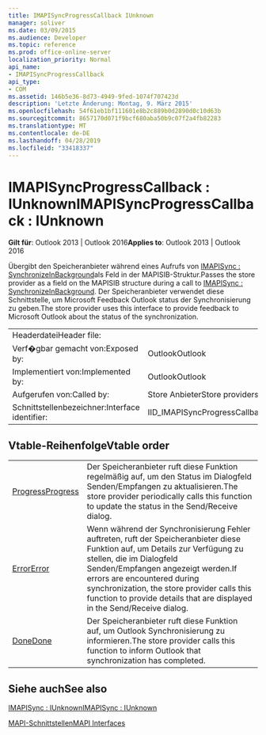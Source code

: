 ```yaml
---
title: IMAPISyncProgressCallback IUnknown
manager: soliver
ms.date: 03/09/2015
ms.audience: Developer
ms.topic: reference
ms.prod: office-online-server
localization_priority: Normal
api_name:
- IMAPISyncProgressCallback
api_type:
- COM
ms.assetid: 146b5e36-8d73-4949-9fed-1074f707423d
description: 'Letzte Änderung: Montag, 9. März 2015'
ms.openlocfilehash: 54f61eb1bf111601e8b2c889b0d2890d0c10d63b
ms.sourcegitcommit: 8657170d071f9bcf680aba50b9c07f2a4fb82283
ms.translationtype: MT
ms.contentlocale: de-DE
ms.lasthandoff: 04/28/2019
ms.locfileid: "33418337"
---
```

# <a name="imapisyncprogresscallback--iunknown"></a><span data-ttu-id="8bcf5-103">IMAPISyncProgressCallback : IUnknown</span><span class="sxs-lookup"><span data-stu-id="8bcf5-103">IMAPISyncProgressCallback : IUnknown</span></span>

  
  
<span data-ttu-id="8bcf5-104">**Gilt für**: Outlook 2013 | Outlook 2016</span><span class="sxs-lookup"><span data-stu-id="8bcf5-104">**Applies to**: Outlook 2013 | Outlook 2016</span></span> 
  
<span data-ttu-id="8bcf5-105">Übergibt den Speicheranbieter während eines Aufrufs von [IMAPISync : SynchronizeInBackground](imapisyncsynchronizeinbackground.md)als Feld in der MAPISIB-Struktur.</span><span class="sxs-lookup"><span data-stu-id="8bcf5-105">Passes the store provider as a field on the MAPISIB structure during a call to [IMAPISync : SynchronizeInBackground](imapisyncsynchronizeinbackground.md).</span></span> <span data-ttu-id="8bcf5-106">Der Speicheranbieter verwendet diese Schnittstelle, um Microsoft Feedback Outlook status der Synchronisierung zu geben.</span><span class="sxs-lookup"><span data-stu-id="8bcf5-106">The store provider uses this interface to provide feedback to Microsoft Outlook about the status of the synchronization.</span></span>
  
|||
|:-----|:-----|
|<span data-ttu-id="8bcf5-107">Headerdatei</span><span class="sxs-lookup"><span data-stu-id="8bcf5-107">Header file:</span></span>  <br/> ||
|<span data-ttu-id="8bcf5-108">Verf�gbar gemacht von:</span><span class="sxs-lookup"><span data-stu-id="8bcf5-108">Exposed by:</span></span>  <br/> |<span data-ttu-id="8bcf5-109">Outlook</span><span class="sxs-lookup"><span data-stu-id="8bcf5-109">Outlook</span></span>  <br/> |
|<span data-ttu-id="8bcf5-110">Implementiert von:</span><span class="sxs-lookup"><span data-stu-id="8bcf5-110">Implemented by:</span></span>  <br/> |<span data-ttu-id="8bcf5-111">Outlook</span><span class="sxs-lookup"><span data-stu-id="8bcf5-111">Outlook</span></span>  <br/> |
|<span data-ttu-id="8bcf5-112">Aufgerufen von:</span><span class="sxs-lookup"><span data-stu-id="8bcf5-112">Called by:</span></span>  <br/> |<span data-ttu-id="8bcf5-113">Store Anbieter</span><span class="sxs-lookup"><span data-stu-id="8bcf5-113">Store providers</span></span>  <br/> |
|<span data-ttu-id="8bcf5-114">Schnittstellenbezeichner:</span><span class="sxs-lookup"><span data-stu-id="8bcf5-114">Interface identifier:</span></span>  <br/> |<span data-ttu-id="8bcf5-115">IID_IMAPISyncProgressCallback</span><span class="sxs-lookup"><span data-stu-id="8bcf5-115">IID_IMAPISyncProgressCallback</span></span>  <br/> |
   
## <a name="vtable-order"></a><span data-ttu-id="8bcf5-116">Vtable-Reihenfolge</span><span class="sxs-lookup"><span data-stu-id="8bcf5-116">Vtable order</span></span>

|||
|:-----|:-----|
|[<span data-ttu-id="8bcf5-117">Progress</span><span class="sxs-lookup"><span data-stu-id="8bcf5-117">Progress</span></span>](imapisyncprogresscallback-progress.md) <br/> |<span data-ttu-id="8bcf5-118">Der Speicheranbieter ruft diese Funktion regelmäßig auf, um den Status im Dialogfeld Senden/Empfangen zu aktualisieren.</span><span class="sxs-lookup"><span data-stu-id="8bcf5-118">The store provider periodically calls this function to update the status in the Send/Receive dialog.</span></span>  <br/> |
|[<span data-ttu-id="8bcf5-119">Error</span><span class="sxs-lookup"><span data-stu-id="8bcf5-119">Error</span></span>](imapisyncprogresscallback-error.md) <br/> |<span data-ttu-id="8bcf5-120">Wenn während der Synchronisierung Fehler auftreten, ruft der Speicheranbieter diese Funktion auf, um Details zur Verfügung zu stellen, die im Dialogfeld Senden/Empfangen angezeigt werden.</span><span class="sxs-lookup"><span data-stu-id="8bcf5-120">If errors are encountered during synchronization, the store provider calls this function to provide details that are displayed in the Send/Receive dialog.</span></span>  <br/> |
|[<span data-ttu-id="8bcf5-121">Done</span><span class="sxs-lookup"><span data-stu-id="8bcf5-121">Done</span></span>](imapisyncprogresscallback-done.md) <br/> |<span data-ttu-id="8bcf5-122">Der Speicheranbieter ruft diese Funktion auf, um Outlook Synchronisierung zu informieren.</span><span class="sxs-lookup"><span data-stu-id="8bcf5-122">The store provider calls this function to inform Outlook that synchronization has completed.</span></span>  <br/> |
   
## <a name="see-also"></a><span data-ttu-id="8bcf5-123">Siehe auch</span><span class="sxs-lookup"><span data-stu-id="8bcf5-123">See also</span></span>



[<span data-ttu-id="8bcf5-124">IMAPISync : IUnknown</span><span class="sxs-lookup"><span data-stu-id="8bcf5-124">IMAPISync : IUnknown</span></span>](imapisynciunknown.md)


[<span data-ttu-id="8bcf5-125">MAPI-Schnittstellen</span><span class="sxs-lookup"><span data-stu-id="8bcf5-125">MAPI Interfaces</span></span>](mapi-interfaces.md)

